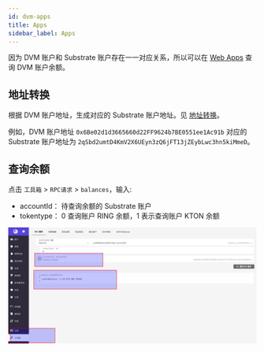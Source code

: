 ```yaml
---
id: dvm-apps
title: Apps
sidebar_label: Apps
---
```


因为 DVM 账户和 Substrate 账户存在一一对应关系，所以可以在 [Web Apps](https://apps.darwinia.network/#/account) 查询 DVM 账户余额。

## 地址转换

根据 DVM 账户地址，生成对应的 Substrate 账户地址。见 [地址转换](dvm-address)。

例如，DVM 账户地址 `0x6Be02d1d3665660d22FF9624b7BE0551ee1Ac91b` 对应的 Substrate 账户地址为 `2qSbd2umtD4KmV2X6UEyn3zQ6jFT13jZEybLwc3hn5kiMmeD`。

## 查询余额

点击 `工具箱` > `RPC请求` > `balances`，输入:
    
- accountId： 待查询余额的 Substrate 账户
- tokentype： 0 查询账户 RING 余额，1 表示查询账户 KTON 余额

![dvm](assets/dvm/apps/d1.png)
